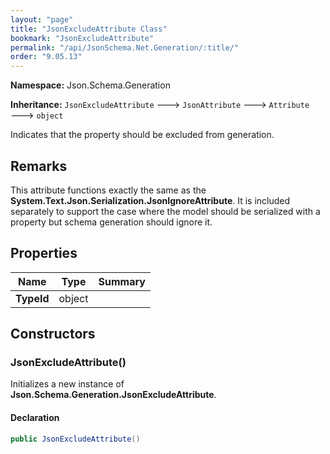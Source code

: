 ```yaml
---
layout: "page"
title: "JsonExcludeAttribute Class"
bookmark: "JsonExcludeAttribute"
permalink: "/api/JsonSchema.Net.Generation/:title/"
order: "9.05.13"
---
```

**Namespace:** Json.Schema.Generation

**Inheritance:**
`JsonExcludeAttribute`
 🡒 
`JsonAttribute`
 🡒 
`Attribute`
 🡒 
`object`

Indicates that the property should be excluded from generation.

## Remarks

This attribute functions exactly the same as the **System.Text.Json.Serialization.JsonIgnoreAttribute**.  It
is included separately to support the case where the model should be serialized with
a property but schema generation should ignore it.

## Properties

| Name | Type | Summary |
|---|---|---|
| **TypeId** | object |  |
## Constructors

### JsonExcludeAttribute()

Initializes a new instance of **Json.Schema.Generation.JsonExcludeAttribute**.

#### Declaration

```c#
public JsonExcludeAttribute()
```

